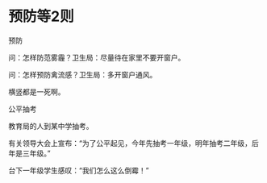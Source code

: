 # 预防等2则

预防 

问：怎样防范雾霾？卫生局：尽量待在家里不要开窗户。 

问：怎样预防禽流感？卫生局：多开窗户通风。 

横竖都是一死啊。 

公平抽考 

教育局的人到某中学抽考。 

有关领导大会上宣布：“为了公平起见，今年先抽考一年级，明年抽考二年级，后年是三年级。” 

台下一年级学生感叹：“我们怎么这么倒霉！”